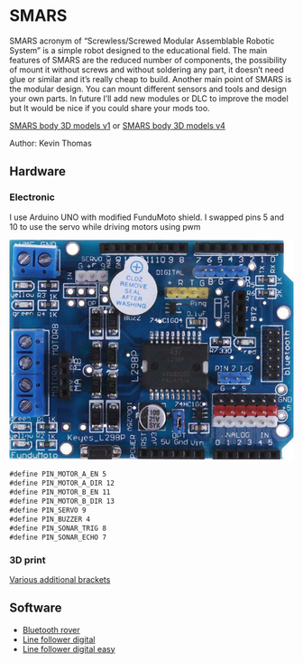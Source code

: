 # SMARS

SMARS acronym of “Screwless/Screwed Modular Assemblable Robotic System” is a simple robot designed to the educational field. The main features of SMARS are the reduced number of components, the possibility of mount it without screws and without soldering any part, it doesn’t need glue or similar and it’s really cheap to build. Another main point of SMARS is the modular design. You can mount different sensors and tools and design your own parts. In future I’ll add new modules or DLC to improve the model but It would be nice if you could share your mods too.

[SMARS body 3D models v1](https://cults3d.com/en/3d-model/gadget/smars-modular-robot) or [SMARS body 3D models v4](https://cults3d.com/en/3d-model/gadget/smars-v4)

Author: Kevin Thomas

## Hardware

### Electronic

I use Arduino UNO with modified FunduMoto shield. I swapped pins 5 and 10 to use the servo while driving motors using pwm

![FunduMoto shield](images/fundumoto-shield.jpg)


```
#define PIN_MOTOR_A_EN 5
#define PIN_MOTOR_A_DIR 12
#define PIN_MOTOR_B_EN 11
#define PIN_MOTOR_B_DIR 13
#define PIN_SERVO 9
#define PIN_BUZZER 4
#define PIN_SONAR_TRIG 8
#define PIN_SONAR_ECHO 7
```

### 3D print
[Various additional brackets](stl_addons/)


## Software
- [Bluetooth rover](bluetooth_rover/)
- [Line follower digital](line-follower_digital)
- [Line follower digital easy](line-follower_easy-digital)